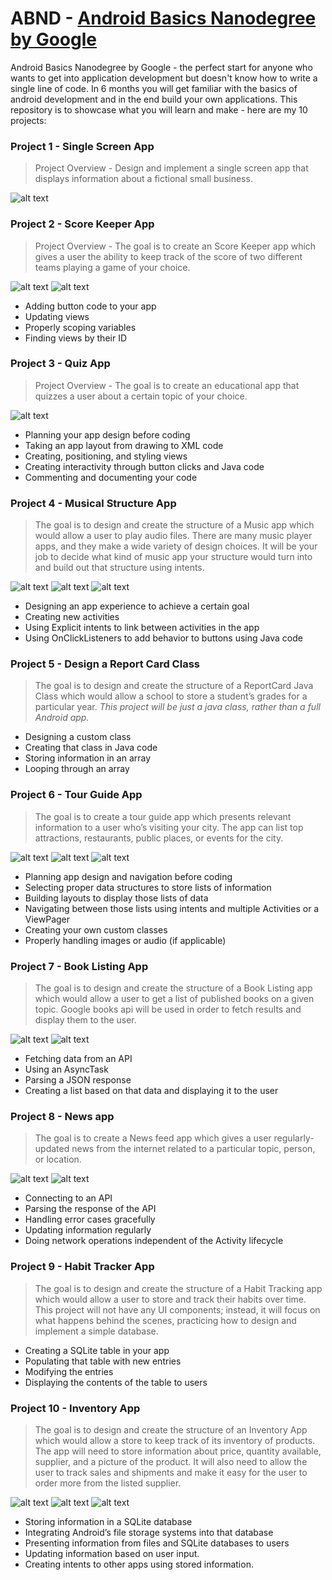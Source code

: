 # ABND - [Android Basics Nanodegree by Google](https://www.udacity.com/course/android-basics-nanodegree-by-google--nd803)
Android Basics Nanodegree by Google - the perfect start for anyone who wants to get into application development but doesn't know how to write a single line of code. In 6 months you will get familiar with the basics of android development and in the end build your own applications. This repository is to showcase what you will learn and make - here are my 10 projects:

### Project 1 - Single Screen App

> Project Overview - Design and implement a single screen app that displays information about a fictional small business.  

![alt text](https://github.com/s1mq/ABND/blob/master/ABND_projects_media/single_screen_app.png "Single Screen App")



### Project 2 - Score Keeper App 

> Project Overview - The goal is to create an Score Keeper app which gives a user the ability to keep track of the score of two different teams playing a game of your choice.

![alt text](https://github.com/s1mq/ABND/blob/master/ABND_projects_media/score_keeper_app.png "Tennis") 
![alt text](https://github.com/s1mq/ABND/blob/master/ABND_projects_media/score_keeper_app_2.png "Snooker")

* Adding button code to your app
* Updating views
* Properly scoping variables
* Finding views by their ID


### Project 3 - Quiz App

> Project Overview - The goal is to create an educational app that quizzes a user about a certain topic of your choice.

![alt text](https://github.com/s1mq/ABND/blob/master/ABND_projects_media/quiz_app.gif "Quiz App")

* Planning your app design before coding
* Taking an app layout from drawing to XML code
* Creating, positioning, and styling views
* Creating interactivity through button clicks and Java code
* Commenting and documenting your code



### Project 4 - Musical Structure App

> The goal is to design and create the structure of a Music app which would allow a user to play audio files. There are many music player apps, and they make a wide variety of design choices. It will be your job to decide what kind of music app your structure would turn into and build out that structure using intents.

![alt text](https://github.com/s1mq/ABND/blob/master/ABND_projects_media/musical_structure_app_1.png "Musical Structure")
![alt text](https://github.com/s1mq/ABND/blob/master/ABND_projects_media/musical_structure_app_2.png "Musical Structure")
![alt text](https://github.com/s1mq/ABND/blob/master/ABND_projects_media/musical_structure_app_4.png "Musical Structure")

* Designing an app experience to achieve a certain goal
* Creating new activities
* Using Explicit intents to link between activities in the app
* Using OnClickListeners to add behavior to buttons using Java code



### Project 5 - Design a Report Card Class

> The goal is to design and create the structure of a ReportCard Java Class which would allow a school to store a student’s grades for a particular year. _This project will be just a java class, rather than a full Android app._

* Designing a custom class
* Creating that class in Java code
* Storing information in an array
* Looping through an array



### Project 6 - Tour Guide App

> The goal is to create a tour guide app which presents relevant information to a user who’s visiting your city. The app can list top attractions, restaurants, public places, or events for the city.

![alt text](https://github.com/s1mq/ABND/blob/master/ABND_projects_media/tour_guide_app_1.png "Tour Guide App")
![alt text](https://github.com/s1mq/ABND/blob/master/ABND_projects_media/tour_guide_app_2.png "Tour Guide App")
![alt text](https://github.com/s1mq/ABND/blob/master/ABND_projects_media/tour_guide_app_3.png "Tour Guide App")

* Planning app design and navigation before coding
* Selecting proper data structures to store lists of information
* Building layouts to display those lists of data
* Navigating between those lists using intents and multiple Activities or a ViewPager
* Creating your own custom classes
* Properly handling images or audio (if applicable)



### Project 7 - Book Listing App

> The goal is to design and create the structure of a Book Listing app which would allow a user to get a list of published books on a given topic. Google books api will be used in order to fetch results and display them to the user.

![alt text](https://github.com/s1mq/ABND/blob/master/ABND_projects_media/book_listing_app_1.png "Book Listing App")
![alt text](https://github.com/s1mq/ABND/blob/master/ABND_projects_media/book_listing_app_2.png "Book Listing App")

* Fetching data from an API
* Using an AsyncTask
* Parsing a JSON response
* Creating a list based on that data and displaying it to the user



### Project 8 - News app

> The goal is to create a News feed app which gives a user regularly-updated news from the internet related to a particular topic, person, or location.

![alt text](https://github.com/s1mq/ABND/blob/master/ABND_projects_media/news_app_1.png "News App")
![alt text](https://github.com/s1mq/ABND/blob/master/ABND_projects_media/news_app_2.png "News App")

* Connecting to an API
* Parsing the response of the API
* Handling error cases gracefully
* Updating information regularly
* Doing network operations independent of the Activity lifecycle



### Project 9 - Habit Tracker App

> The goal is to design and create the structure of a Habit Tracking app which would allow a user to store and track their habits over time. This project will not have any UI components; instead, it will focus on what happens behind the scenes, practicing how to design and implement a simple database.

* Creating a SQLite table in your app
* Populating that table with new entries
* Modifying the entries
* Displaying the contents of the table to users



### Project 10 - Inventory App

> The goal is to design and create the structure of an Inventory App which would allow a store to keep track of its inventory of products. The app will need to store information about price, quantity available, supplier, and a picture of the product. It will also need to allow the user to track sales and shipments and make it easy for the user to order more from the listed supplier.

![alt text](https://github.com/s1mq/ABND/blob/master/ABND_projects_media/inventory_app_1.png "Inventory App")
![alt text](https://github.com/s1mq/ABND/blob/master/ABND_projects_media/inventory_app_4.png "Inventory App")
![alt text](https://github.com/s1mq/ABND/blob/master/ABND_projects_media/inventory_app_5.png "Inventory App")

* Storing information in a SQLite database
* Integrating Android’s file storage systems into that database
* Presenting information from files and SQLite databases to users
* Updating information based on user input.
* Creating intents to other apps using stored information.
